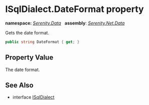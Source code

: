 # ISqlDialect.DateFormat property
**namespace:** *[Serenity.Data](../../README.md#serenity.data-namespace)*   **assembly**: *[Serenity.Net.Data](../../README.md)*

Gets the date format.

```csharp
public string DateFormat { get; }
```

## Property Value

The date format.

## See Also

* interface [ISqlDialect](../ISqlDialect.md)